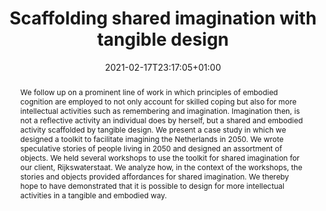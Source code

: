 ---
slug: scaffolding-shared-imagination-with-tangible-design
title: Scaffolding shared imagination with tangible design
layout: publi
searchFilter: Publication
searchWeight: 8
publitype: inproceedings
subsection: conference
philodesigncores: true
researchpage: true
front: false
frontdescription: "Un article publié à la conférence internationale TEI21"
research: 
    -  philodesigncores
institution:
    heig: 1
    logo: TUe
    short: 'TU/e'
    name: "Eindhoven University of Technology"
    web: "https://www.tue.nl/en/"
    colo: "#c72125"
date: 2021-02-17T23:17:05+01:00
shortConf: "TEI 2021"
citation:
    authors:
        1: ["Smith", "Maarten", "M."]
        2: ["van der Zwan", "Sander", "S."]
        3: ["Bruineberg", "Jelle", "J.P."]
        4: ["Levy", "Pierre", "P."]
        5: ["Hummels", "Caroline", "C.C.M."]
    year: 2021
    title: "Scaffolding shared imagination with tangible design"
    proceedings: "Fifteenth International Conference on Tangible, Embedded, and Embodied Interaction - TEI21"
    publisher: ["ACM", "Salzburg, Austria"]
    doi: "10.1145/3430524.3440639"
reference: "Maarten L. Smith, Sander van der Zwan, Jelle P. Bruineberg, Pierre D. Lévy, and Caroline C. M. Hummels. 2021. Scaffolding shared imagination with tangible design. In Fifteenth International Conference on Tangible, Embedded, and Embodied Interaction (TEI ’21), February 14–17, 2021, Salzburg, Austria. ACM, New York, NY, USA, 9 pages. https://doi.org/10.1145/3430524.3440639"
abstract: "We follow up on a prominent line of work in which principles of embodied cognition are employed to not only account for skilled coping but also for more intellectual activities such as remembering and imagination. Imagination then, is not a reflective activity an individual does by herself, but a shared and embodied activity scaffolded by tangible design. We present a case study in which we designed a toolkit to facilitate imagining the Netherlands in 2050. We wrote speculative stories of people living in 2050 and designed an assortment of objects. We held several workshops to use the toolkit for shared imagination for our client, Rijkswaterstaat. We analyze how, in the context of the workshops, the stories and objects provided affordances for shared imagination. We thereby hope to have demonstrated that it is possible to design for more intellectual activities in a tangible and embodied way."
link:
    5: ["article", "paper", "https://doi.org/10.1145/3430524.3440639"]
video:
    video1:
        youtube: "WXdUwaDHmLQ"
        title: "Scaffolding shared imagination with tangible design"
        speaker: "Maarten L. Smith, Sander van der Zwan, Jelle P. Bruineberg, Pierre D. Lévy, and Caroline C. M. Hummels."
---